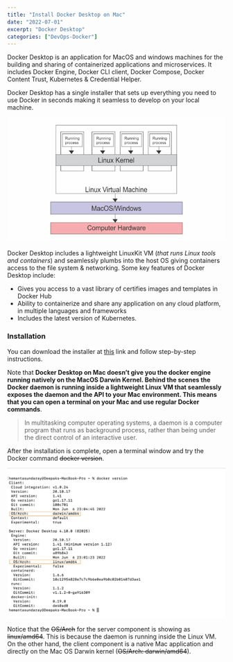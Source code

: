 ```yaml
---
title: "Install Docker Desktop on Mac"
date: "2022-07-01"
excerpt: "Docker Desktop"
categories: ["DevOps-Docker"]
---
```


Docker Desktop is an application for MacOS and windows machines for the building and sharing of containerized applications and microservices. It includes Docker Engine, Docker CLI client, Docker Compose, Docker Content Trust, Kubernetes & Credential Helper.

Docker Desktop has a single installer that sets up everything you need to use Docker in seconds making it seamless to develop on your local machine.

![Docker Desktop](../images/linuxkit/docker-desktop.png)

Docker Desktop includes a lightweight LinuxKit VM (_that runs Linux tools and containers_) and seamlessly plumbs into the host OS giving containers access to the file system & networking. Some key features of Docker Desktop include:

- Gives you access to a vast library of certifies images and templates in Docker Hub
- Ability to containerize and share any application on any cloud platform, in multiple languages and frameworks
- Includes the latest version of Kubernetes.

### Installation

You can download the installer at [this](https://www.docker.com/products/docker-desktop/) link and follow step-by-step instructions.

Note that **Docker Desktop on Mac doesn’t give you the docker engine running natively on the MacOS Darwin Kernel. Behind the scenes the Docker daemon is running inside a lightweight Linux VM that seamlessly exposes the daemon and the API to your Mac environment. This means that you can open a terminal on your Mac and use regular Docker commands**.

> In multitasking computer operating systems, a daemon is a computer program that runs as background process, rather than being under the direct control of an interactive user.

After the installation is complete, open a terminal window and try the Docker command ~~docker version~~.

![Linux VM](../images/docker/docker_desktop.png)

Notice that the ~~OS/Arch~~ for the server component is showing as ~~linux/amd64~~. This is because the daemon is running inside the Linux VM. On the other hand, the client component is a native Mac application and directly on the Mac OS Darwin kernel (~~OS/Arch: darwin/amd64~~).
